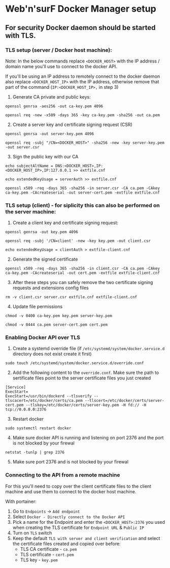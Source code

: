 # Web'n'surF Docker Manager setup

## For security Docker daemon should be started with TLS.

### TLS setup (server / Docker host machine):
Note: In the below commands replace `<DOCKER_HOST>` with the IP address / domain name you'll use to connect to the docker API.

If you'll be using an IP address to remotely connect to the docker daemon also replace `<DOCKER_HOST_IP>` with the IP address, otherwise remove that part of the command (`IP:<DOCKER_HOST_IP>,` in step 3)

1. Generate CA private and public keys:

```console
openssl genrsa -aes256 -out ca-key.pem 4096

openssl req -new -x509 -days 365 -key ca-key.pem -sha256 -out ca.pem
```

2. Create a server key and certificate signing request (CSR)

```console
openssl genrsa -out server-key.pem 4096

openssl req -subj "/CN=<DOCKER_HOST>" -sha256 -new -key server-key.pem -out server.csr
```

3. Sign the public key with our CA

```console
echo subjectAltName = DNS:<DOCKER_HOST>,IP:<DOCKER_HOST_IP>,IP:127.0.0.1 >> extfile.cnf

echo extendedKeyUsage = serverAuth >> extfile.cnf

openssl x509 -req -days 365 -sha256 -in server.csr -CA ca.pem -CAkey ca-key.pem -CAcreateserial -out server-cert.pem -extfile extfile.cnf
```

### TLS setup (client) - for siplicity this can also be performed on the server machine:
1. Create a client key and certificate signing request:

```console
openssl genrsa -out key.pem 4096

openssl req -subj '/CN=client' -new -key key.pem -out client.csr

echo extendedKeyUsage = clientAuth > extfile-client.cnf
```

2. Generate the signed certificate

```console
openssl x509 -req -days 365 -sha256 -in client.csr -CA ca.pem -CAkey ca-key.pem -CAcreateserial -out cert.pem -extfile extfile-client.cnf
```

3. After these steps you can safely remove the two certificate signing requests and extensions config files

```console
rm -v client.csr server.csr extfile.cnf extfile-client.cnf
```

4. Update file permissions
```console
chmod -v 0400 ca-key.pem key.pem server-key.pem

chmod -v 0444 ca.pem server-cert.pem cert.pem
```

### Enabling Docker API over TLS

1. Create a systemd override file (if `/etc/systemd/system/docker.service.d` directory does not exist create it first)

```console
sudo touch /etc/systemd/system/docker.service.d/override.conf
```

2. Add the following content to the `override.conf`. Make sure the path to sertificate files point to the server certificate files you just created

```console
[Service]
ExecStart=
ExecStart=/usr/bin/dockerd --tlsverify --tlscacert=/etc/docker/certs/ca.pem --tlscert=/etc/docker/certs/server-cert.pem --tlskey=/etc/docker/certs/server-key.pem -H fd:// -H tcp://0.0.0.0:2376
```

3. Restart docker

```console
sudo systemctl restart docker
```

4. Make sure docker API is running and listening on port 2376 and the port is not blocked by your firewal

```console
netstat -tunlp | grep 2376
```

5. Make sure port 2376 and is not blocked by your firewal

### Connecting to the API from a remote machine
For this you'll need to copy over the client certificate files to the client machine and use them to connect to the docker host machine.

With portainer:
1. Go to `Endpoints` -> `Add endpoint`
2. Select `Docker - Directly connect to the Docker API`
3. Pick a name for the Endpoint and enter the `<DOCKER_HOST>:2376` you used when creating the TLS certificate for `Endpoint URL` & `Public IP`
4. Turn on `TLS` switch
5. Keep the default `TLS with server and client verification` and select the certificate files created and copied over before:
    - TLS CA certificate - `ca.pem`
    - TLS certificate - `cert.pem`
    - TLS key - `key.pem`
